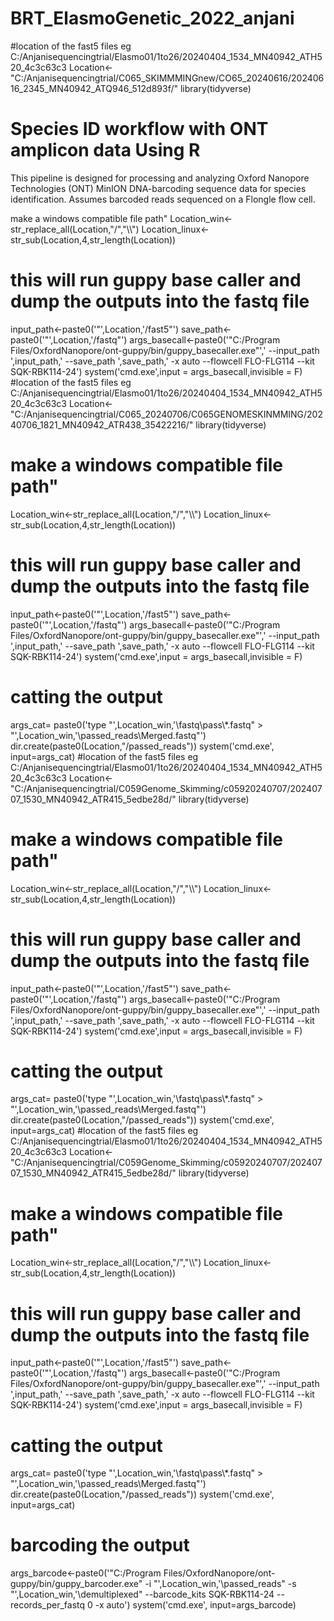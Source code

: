 # BRT_ElasmoGenetic_2022_anjani
#location of the fast5 files eg C:/Anjanisequencingtrial/Elasmo01/1to26/20240404_1534_MN40942_ATH520_4c3c63c3
Location<-"C:/Anjanisequencingtrial/C065_SKIMMMINGnew/CO65_20240616/20240616_2345_MN40942_ATQ946_512d893f/"
library(tidyverse)

# Species ID workflow with ONT amplicon data Using R
This pipeline is designed for processing and analyzing Oxford Nanopore Technologies (ONT) MinION DNA-barcoding sequence data for species identification. Assumes barcoded reads sequenced on a Flongle flow cell.

make a windows compatible file path"
Location_win<-str_replace_all(Location,"/","\\\\")
Location_linux<-str_sub(Location,4,str_length(Location))

# this will run guppy base caller and dump the outputs into the fastq file
input_path<-paste0('"',Location,'/fast5"')
save_path<-paste0('"',Location,'/fastq"')
args_basecall<-paste0('"C:/Program Files/OxfordNanopore/ont-guppy/bin/guppy_basecaller.exe"',' --input_path ',input_path,' --save_path ',save_path,' -x auto --flowcell FLO-FLG114 --kit SQK-RBK114-24')
system('cmd.exe',input = args_basecall,invisible = F)
#location of the fast5 files eg C:/Anjanisequencingtrial/Elasmo01/1to26/20240404_1534_MN40942_ATH520_4c3c63c3
Location<-"C:/Anjanisequencingtrial/C065_20240706/C065GENOMESKINMMING/20240706_1821_MN40942_ATR438_35422216/"
library(tidyverse)

# make a windows compatible file path"
Location_win<-str_replace_all(Location,"/","\\\\")
Location_linux<-str_sub(Location,4,str_length(Location))

# this will run guppy base caller and dump the outputs into the fastq file
input_path<-paste0('"',Location,'/fast5"')
save_path<-paste0('"',Location,'/fastq"')
args_basecall<-paste0('"C:/Program Files/OxfordNanopore/ont-guppy/bin/guppy_basecaller.exe"',' --input_path ',input_path,' --save_path ',save_path,' -x auto --flowcell FLO-FLG114 --kit SQK-RBK114-24')
system('cmd.exe',input = args_basecall,invisible = F)

# catting the output
args_cat= paste0('type "',Location_win,'\\fastq\\pass\\*.fastq" > "',Location_win,'\\passed_reads\\Merged.fastq"')
dir.create(paste0(Location,"/passed_reads"))
system('cmd.exe', input=args_cat)
#location of the fast5 files eg C:/Anjanisequencingtrial/Elasmo01/1to26/20240404_1534_MN40942_ATH520_4c3c63c3
Location<-"C:/Anjanisequencingtrial/C059Genome_Skimming/c05920240707/20240707_1530_MN40942_ATR415_5edbe28d/"
library(tidyverse)

# make a windows compatible file path"
Location_win<-str_replace_all(Location,"/","\\\\")
Location_linux<-str_sub(Location,4,str_length(Location))

# this will run guppy base caller and dump the outputs into the fastq file
input_path<-paste0('"',Location,'/fast5"')
save_path<-paste0('"',Location,'/fastq"')
args_basecall<-paste0('"C:/Program Files/OxfordNanopore/ont-guppy/bin/guppy_basecaller.exe"',' --input_path ',input_path,' --save_path ',save_path,' -x auto --flowcell FLO-FLG114 --kit SQK-RBK114-24')
system('cmd.exe',input = args_basecall,invisible = F)

# catting the output
args_cat= paste0('type "',Location_win,'\\fastq\\pass\\*.fastq" > "',Location_win,'\\passed_reads\\Merged.fastq"')
dir.create(paste0(Location,"/passed_reads"))
system('cmd.exe', input=args_cat)
#location of the fast5 files eg C:/Anjanisequencingtrial/Elasmo01/1to26/20240404_1534_MN40942_ATH520_4c3c63c3
Location<-"C:/Anjanisequencingtrial/C059Genome_Skimming/c05920240707/20240707_1530_MN40942_ATR415_5edbe28d/"
library(tidyverse)

# make a windows compatible file path"
Location_win<-str_replace_all(Location,"/","\\\\")
Location_linux<-str_sub(Location,4,str_length(Location))

# this will run guppy base caller and dump the outputs into the fastq file
input_path<-paste0('"',Location,'/fast5"')
save_path<-paste0('"',Location,'/fastq"')
args_basecall<-paste0('"C:/Program Files/OxfordNanopore/ont-guppy/bin/guppy_basecaller.exe"',' --input_path ',input_path,' --save_path ',save_path,' -x auto --flowcell FLO-FLG114 --kit SQK-RBK114-24')
system('cmd.exe',input = args_basecall,invisible = F)

# catting the output
args_cat= paste0('type "',Location_win,'\\fastq\\pass\\*.fastq" > "',Location_win,'\\passed_reads\\Merged.fastq"')
dir.create(paste0(Location,"/passed_reads"))
system('cmd.exe', input=args_cat)

# barcoding the output
args_barcode<-paste0('"C:/Program Files/OxfordNanopore/ont-guppy/bin/guppy_barcoder.exe" -i "',Location_win,'\\passed_reads" -s "',Location_win,'\\demultiplexed" --barcode_kits SQK-RBK114-24 --records_per_fastq 0 -x auto')
system('cmd.exe', input=args_barcode)
